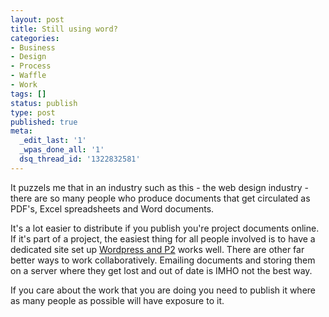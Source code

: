 ```yaml
---
layout: post
title: Still using word?
categories:
- Business
- Design
- Process
- Waffle
- Work
tags: []
status: publish
type: post
published: true
meta:
  _edit_last: '1'
  _wpas_done_all: '1'
  dsq_thread_id: '1322832581'
---
```

<p>It puzzels me that in an industry such as this - the web design industry - there are so many people who produce documents that get circulated as PDF's, Excel spreadsheets and Word documents.</p>

<p>It's a lot easier to distribute if you publish you're project documents online. If it's part of a project, the easiest thing for all people involved is to have a dedicated site set up <a href="http://www.makeuseof.com/tag/the-most-awesome-wordpress-theme-you-probably-dont-know-about-p2/">Wordpress and P2</a> works well. There are other far better ways to work collaboratively. Emailing documents and storing them on a server where they get lost and out of date is IMHO not the best way.</p>

<p>If you care about the work that you are doing you need to publish it where as many people as possible will have exposure to it.</p>
